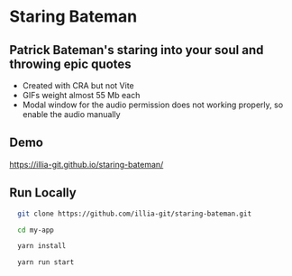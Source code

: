 
# Staring Bateman
## Patrick Bateman's staring into your soul and throwing epic quotes



- Created with CRA but not Vite 
- GIFs weight almost 55 Mb each
- Modal window for the audio permission does not working properly, so enable the audio manually




## Demo

https://illia-git.github.io/staring-bateman/


## Run Locally


```bash
  git clone https://github.com/illia-git/staring-bateman.git
```


```bash
  cd my-app
```

```bash
  yarn install
```

```bash
  yarn run start
```
